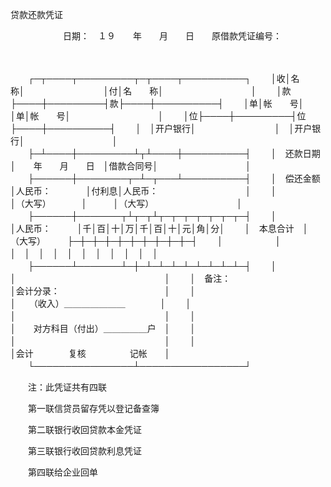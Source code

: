 



贷款还款凭证



 

　　　　　　日期：　１９　　年　　月　　日　　原借款凭证编号：

　　


　　┌─┬────┬─────────┬─┬────┬──────────┐
　　│收│名　　称│　　　　　　　　　│付│名　　称│　　　　　　　　　　│
　　│款├────┼─────────┤款├────┼──────────┤
　　│单│帐　　号│　　　　　　　　　│单│帐　　号│　　　　　　　　　　│
　　│位├────┼─────────┤位├────┼──────────┤
　　│　│开户银行│　　　　　　　　　│　│开户银行│　　　　　　　　　　│
　　├─┴────┼─────────┴┬┴────┼──────────┤
　　│　还款日期　│　　年　　月　　日　│借款合同号│　　　　　　　　　　│
　　├──────┼────────┬─┴─┬───┴──────────┤
　　│　偿还金额　│人民币：　　　　│付利息│人民币：　　　　　　　　　　│
　　│　　　　　　│（大写）　　　　│　　　│（大写）　　　　　　　　　　│
　　├──────┼───────┬┴┬─┬┴┬─┬─┬─┬─┬─┬─┬─┤
　　│　　　　　　│人民币：　　　│千│百│十│万│千│百│十│元│角│分│
　　│　本息合计　│（大写）　　　├─┼─┼─┼─┼─┼─┼─┼─┼─┼─┤
　　│　　　　　　│　　　　　　　│　│　│　│　│　│　│　│　│　│　│
　　├──────┴───────┴─┼─┴─┴─┴─┴─┴─┴─┴─┴─┤
　　│　　　　　　　　　　　　　　　　│　　　　　　　　　　　　　　　　　│
　　│　备注：　　　　　　　　　　　　│会计分录：　　　　　　　　　　　　│
　　│　　　　　　　　　　　　　　　　│　　（收入）＿＿＿＿＿＿＿　　　　│
　　│　　　　　　　　　　　　　　　　│　　　　　　　　　　　　　　　　　│
　　│　　　　　　　　　　　　　　　　│　　对方科目（付出）＿＿＿＿＿户　│
　　│　　　　　　　　　　　　　　　　│　　　　　　　　　　　　　　　　　│
　　│　　　　　　　　　　　　　　　　│会计　　　　复核　　　　　记帐　　│
　　└────────────────┴─────────────────┘
　　


　　注：此凭证共有四联

　　第一联信贷员留存凭以登记备查簿

　　第二联银行收回贷款本金凭证

　　第三联银行收回贷款利息凭证

　　第四联给企业回单

　　